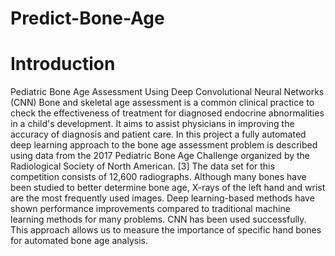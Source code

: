 # Predict-Bone-Age
# Introduction
Pediatric Bone Age Assessment Using Deep Convolutional Neural Networks (CNN)
Bone and skeletal age assessment is a common clinical practice to check the effectiveness of treatment for diagnosed endocrine abnormalities in a child's development. It aims to assist physicians in improving the accuracy of diagnosis and patient care. In this project a fully automated deep learning approach to the bone age assessment problem is described using data from the 2017 Pediatric Bone Age Challenge organized by the Radiological Society of North American. [3]
 The data set for this competition consists of 12,600 radiographs. Although many bones have been studied to better determine bone age, X-rays of the left hand and wrist are the most frequently used images. Deep learning-based methods have shown performance improvements compared to traditional machine learning methods for many problems. CNN has been used successfully. This approach allows us to measure the importance of specific hand bones for automated bone age analysis.

